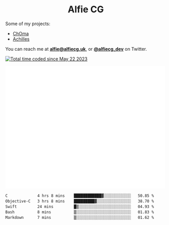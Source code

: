 <h1 align="center">Alfie CG</h1>

Some of my projects:
* [ChOma](https://github.com/opa334/ChOma)
* [Achilles](https://github.com/alfiecg24/Achilles)

You can reach me at **alfie@alfiecg.uk**, or **[@alfiecg_dev](https://twitter.com/alfiecg_dev)** on Twitter.

<a href="https://wakatime.com/@61592169-b9cf-4af8-b6fa-8ac7d4369b01"><img src="https://wakatime.com/badge/user/61592169-b9cf-4af8-b6fa-8ac7d4369b01.svg" alt="Total time coded since May 22 2023" /></a>


<img align="center" src="/github-metrics.svg" alt="Metrics" width="500">

 <!--[![GitHub Streak](https://streak-stats.demolab.com/?user=alfiecg24)](https://git.io/streak-stats)-->

<!--START_SECTION:waka-->

```txt
C             4 hrs 8 mins    ████████████▓░░░░░░░░░░░░   50.85 %
Objective-C   3 hrs 8 mins    █████████▓░░░░░░░░░░░░░░░   38.70 %
Swift         24 mins         █▒░░░░░░░░░░░░░░░░░░░░░░░   04.93 %
Bash          8 mins          ▒░░░░░░░░░░░░░░░░░░░░░░░░   01.83 %
Markdown      7 mins          ▒░░░░░░░░░░░░░░░░░░░░░░░░   01.62 %
```

<!--END_SECTION:waka-->
